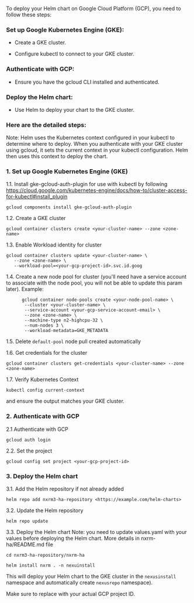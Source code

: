 <!--

    Sonatype Nexus (TM) Open Source Version
    Copyright (c) 2008-present Sonatype, Inc.
    All rights reserved. Includes the third-party code listed at http://links.sonatype.com/products/nexus/oss/attributions.

    This program and the accompanying materials are made available under the terms of the Eclipse Public License Version 1.0,
    which accompanies this distribution and is available at http://www.eclipse.org/legal/epl-v10.html.

    Sonatype Nexus (TM) Professional Version is available from Sonatype, Inc. "Sonatype" and "Sonatype Nexus" are trademarks
    of Sonatype, Inc. Apache Maven is a trademark of the Apache Software Foundation. M2eclipse is a trademark of the
    Eclipse Foundation. All other trademarks are the property of their respective owners.

-->

To deploy your Helm chart on Google Cloud Platform (GCP), you need to follow these steps:

### Set up Google Kubernetes Engine (GKE):

 - Create a GKE cluster.

 - Configure kubectl to connect to your GKE cluster.

### Authenticate with GCP:

 - Ensure you have the gcloud CLI installed and authenticated.

### Deploy the Helm chart:

 - Use Helm to deploy your chart to the GKE cluster.


### Here are the detailed steps:

Note: Helm uses the Kubernetes context configured in your kubectl to determine where to deploy.
 When you authenticate with your GKE cluster using gcloud,
 it sets the current context in your kubectl configuration.
 Helm then uses this context to deploy the chart.


### 1. Set up Google Kubernetes Engine (GKE)

 1.1. Install gke-gcloud-auth-plugin for use with kubectl by following https://cloud.google.com/kubernetes-engine/docs/how-to/cluster-access-for-kubectl#install_plugin 

  ```
  gcloud components install gke-gcloud-auth-plugin
  ```

 1.2. Create a GKE cluster

  ```
  gcloud container clusters create <your-cluster-name> --zone <zone-name>
  ```

 
 1.3. Enable Workload identity for cluster
 
  ```
  gcloud container clusters update <your-cluster-name> \
     --zone <zone-name> \
     --workload-pool=<your-gcp-project-id>.svc.id.goog
  ```

 1.4. Create a new node pool for cluster (you'll need have a service account to associate with the node pool,
   you will not be able to update this param later). Example: 
   
   ```
         gcloud container node-pools create <your-node-pool-name> \
          --cluster <your-cluster-name> \
          --service-account <your-gcp-service-account-email> \
          --zone <zone-name> \
          --machine-type n2-highcpu-32 \
          --num-nodes 3 \
          --workload-metadata=GKE_METADATA
   ```

 1.5. Delete `default-pool` node pull created automatically

 1.6. Get credentials for the cluster

`gcloud container clusters get-credentials <your-cluster-name> --zone <zone-name>`


 1.7. Verify Kubernetes Context

`kubectl config current-context`

  and ensure the output matches your GKE cluster.

### 2. Authenticate with GCP

 2.1 Authenticate with GCP

`gcloud auth login`

 2.2. Set the project

`gcloud config set project <your-gcp-project-id>`

### 3. Deploy the Helm chart

 3.1. Add the Helm repository if not already added

`helm repo add nxrm3-ha-repository <https://example.com/helm-charts>`

 3.2. Update the Helm repository

`helm repo update`

 3.3. Deploy the Helm chart
 Note: you need to update values.yaml with your values before deploying the Helm chart.
 More details in nxrm-ha/README.md file

``` 
cd nxrm3-ha-repository/nxrm-ha

helm install nxrm . -n nexuinstall
```

This will deploy your Helm chart to the GKE cluster in the `nexusinstall` namespace and automatically create `nexusrepo` namespace).

Make sure to replace <your-gcp-project-id> with your actual GCP project ID.
